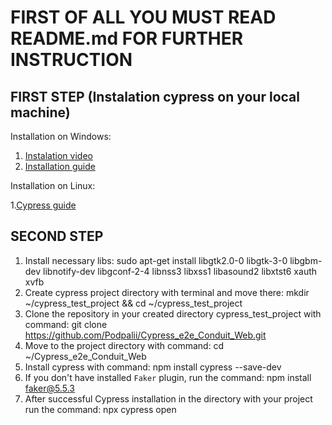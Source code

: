 
# FIRST OF ALL YOU MUST READ README.md FOR FURTHER INSTRUCTION

## FIRST STEP (Instalation cypress on your local machine)

Installation on Windows:

  1. [Instalation video](https://www.youtube.com/watch?v=F53rDUwiAbU)
  2. [Installation guide](https://docs.cypress.io/guides/getting-started/installing-cypress.html#Windows)

Installation on Linux:

   1.[Cypress guide](https://docs.cypress.io/guides/getting-started/installing-cypress.html#Linux)

## SECOND STEP

  1. Install necessary libs: sudo apt-get install libgtk2.0-0 libgtk-3-0 libgbm-dev libnotify-dev libgconf-2-4 libnss3 libxss1 libasound2 libxtst6 xauth xvfb
  2. Create cypress project directory with terminal and move there: mkdir ~/cypress_test_project && cd ~/cypress_test_project
  3. Clone the repository in your created directory cypress_test_project with command: git clone https://github.com/Podpalii/Cypress_e2e_Conduit_Web.git 
  4. Move to the project directory with command: cd ~/Cypress_e2e_Conduit_Web
  5. Install cypress with command: npm install cypress --save-dev
  6. If you don't have installed `Faker` plugin, run the command: npm install faker@5.5.3
  7. After successful Cypress installation in the directory with your project run the command: npx cypress open
